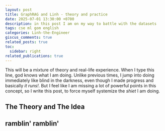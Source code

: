 ```yaml
---
layout: post
title: GraphRAG and Linh - theory and practice
date: 2025-07-01 13:30:00 +0700
description: in this post I am on my way to battle with the datasets
tags: cse ml gom english
categories: Linh-the-Engineer
giscus_comments: true
related_posts: true
toc:
  sidebar: right
related_publications: true
---
```


This will be a mixture of theory and real-life experience. When I type this line, god knows what I am doing. Unlike previous times, I jump into doing immediately like blind in the darkness, even though I made progress and basically *it runs!*. But I feel like I am missing a lot of powerful points in this concept, so I write this post, to force myself systemize the *shiet* I am doing.

## The Theory and The Idea

## ramblin' ramblin'
